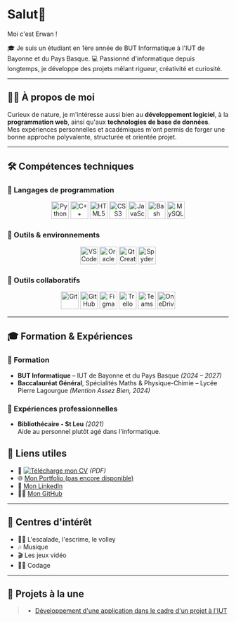 # Salut👋

Moi c'est Erwan !

🎓 Je suis un étudiant en 1ère année de BUT Informatique à l'IUT de Bayonne et du Pays Basque.
💻 Passionné d'informatique depuis longtemps, je développe des projets mêlant rigueur, créativité et curiosité.

---

## 🧑‍💻 À propos de moi

Curieux de nature, je m'intéresse aussi bien au **développement logiciel**, à la **programmation web**, ainsi qu'aux **technologies de base de données**.  
Mes expériences personnelles et académiques m'ont permis de forger une bonne approche polyvalente, structurée et orientée projet.

---

## 🛠️ Compétences techniques

### 🔹 Langages de programmation
<p align="center">
  <img src="https://cdn.jsdelivr.net/gh/devicons/devicon/icons/python/python-original.svg" alt="Python" width="40" height="40"/>
  <img src="https://cdn.jsdelivr.net/gh/devicons/devicon/icons/cplusplus/cplusplus-original.svg" alt="C++" width="40" height="40"/>
  <img src="https://cdn.jsdelivr.net/gh/devicons/devicon/icons/html5/html5-original.svg" alt="HTML5" width="40" height="40"/>
  <img src="https://cdn.jsdelivr.net/gh/devicons/devicon/icons/css3/css3-original.svg" alt="CSS3" width="40" height="40"/>
  <img src="https://cdn.jsdelivr.net/gh/devicons/devicon/icons/javascript/javascript-original.svg" alt="JavaScript" width="40" height="40"/>
  <img src="https://cdn.jsdelivr.net/gh/devicons/devicon/icons/bash/bash-original.svg" alt="Bash" width="40" height="40"/>
  <img src="https://cdn.jsdelivr.net/gh/devicons/devicon/icons/mysql/mysql-original.svg" alt="MySQL" width="40" height="40"/>
</p>

### 🔹 Outils & environnements
<p align="center">
  <img src="https://cdn.jsdelivr.net/gh/devicons/devicon/icons/vscode/vscode-original.svg" alt="VSCode" width="40" height="40"/>
  <img src="https://cdn.jsdelivr.net/gh/devicons/devicon/icons/oracle/oracle-original.svg" alt="Oracle" width="40" height="40"/>
  <img src="https://upload.wikimedia.org/wikipedia/commons/0/0b/Qt_logo_2016.svg" alt="Qt Creator" width="40" height="40"/>
  <img src="https://upload.wikimedia.org/wikipedia/commons/7/7e/Spyder_logo.svg" alt="Spyder IDE" width="40" height="40"/>
</p>

### 🔹 Outils collaboratifs
<p align="center">
  <img src="https://cdn.jsdelivr.net/gh/devicons/devicon/icons/git/git-original.svg" alt="Git" width="40" height="40"/>
  <img src="https://cdn.jsdelivr.net/gh/devicons/devicon/icons/github/github-original.svg" alt="GitHub" width="40" height="40"/>
  <img src="https://upload.wikimedia.org/wikipedia/commons/3/33/Figma-logo.svg" alt="Figma" width="40" height="40"/>
  <img src="https://fr.wikipedia.org/wiki/Trello#/media/Fichier:Logo_Trello.svg" alt="Trello" width="40" height="40"/>
  <img src="https://fr.wikipedia.org/wiki/Microsoft_Teams#/media/Fichier:Microsoft_Office_Teams_(2018%E2%80%93present).svg" alt="Teams" width="40" height="40"/>
  <img src="https://fr.wikipedia.org/wiki/Microsoft_OneDrive#/media/Fichier:Microsoft_Office_OneDrive_(2019%E2%80%93present).svg" alt="OneDrive" width="40" height="40"/>
</p>

---

## 🎓 Formation & Expériences

### 🏫 Formation
- **BUT Informatique** – IUT de Bayonne et du Pays Basque *(2024 – 2027)*
- **Baccalauréat Général**, Spécialités Maths & Physique-Chimie – Lycée Pierre Lagourgue *(Mention Assez Bien, 2024)*

### 💼 Expériences professionnelles
- **Bibliothécaire - St Leu** *(2021)*  
  Aide au personnel plutôt agé dans l'informatique.

## 🔗 Liens utiles

- 📄 [![Télécharge mon CV](https://img.shields.io/badge/Télécharger%20CV-PDF-red?style=for-the-badge&logo=adobeacrobatreader)](./CV_Erwan_Hoarau) *(PDF)*
- 🌐 [Mon Portfolio (pas encore disponible)](#)
- 💼 [Mon LinkedIn](https://www.linkedin.com/in/erwan-hoarau/)
- 🧑‍💻 [Mon GitHub](https://github.com/ErwanH7)

---

## 🎯 Centres d'intérêt

- 🚴‍♂️ L'escalade, l'escrime, le volley
- 🎶 Musique  
- 🎬 Les jeux vidéo 
- 👨‍💻 Codage  

---

## 🚀 Projets à la une
> - [Développement d'une application dans le cadre d'un projet à l'IUT](https://github.com/ErwanH7/S2.01)
<!--
**ErwanH7/ErwanH7** is a ✨ _special_ ✨ repository because its `README.md` (this file) appears on your GitHub profile.

Here are some ideas to get you started:

- 🔭 I’m currently working on ...
- 🌱 I’m currently learning ...
- 👯 I’m looking to collaborate on ...
- 🤔 I’m looking for help with ...
- 💬 Ask me about ...
- 📫 How to reach me: ...
- 😄 Pronouns: ...
- ⚡ Fun fact: ...
-->
